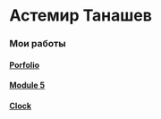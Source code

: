

# Астемир Танашев
### Мои работы
#### [Porfolio](Portfolio1)
#### [Module 5](Axetike.github.io/Project/app/ "оп")
#### [Clock](Clock)


